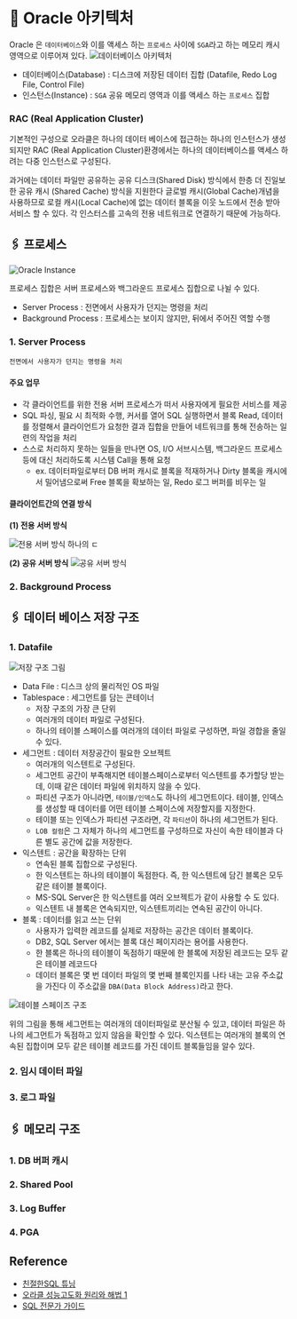# 🧷 Oracle 아키텍처

Oracle 은 `데이터베이스`와 이를 액세스 하는 `프로세스` 사이에 `SGA`라고 하는 메모리 캐시 영역으로 이루어져 있다.
![데이터베이스 아키텍처](https://drive.google.com/thumbnail?id=1gS4L_JznbjG24LdlcHvklbxEh1GKbwHC&sz=w1000)

- 데이터베이스(Database) : 디스크에 저장된 데이터 집합 (Datafile, Redo Log File, Control File)
- 인스턴스(Instance) : `SGA` 공유 메모리 영역과 이를 액세스 하는 `프로세스` 집합

### RAC (Real Application Cluster)

기본적인 구성으로 오라클은 하나의 데이터 베이스에 접근하는 하나의 인스턴스가 생성되지만 RAC (Real Application Cluster)환경에서는 하나의 데이터베이스를 액세스 하려는 다중 인스턴스로 구성된다.

과거에는 데이터 파일만 공유하는 공유 디스크(Shared Disk) 방식에서 한층 더 진일보한 공유 캐시 (Shared Cache) 방식을 지원한다 글로벌 캐시(Global Cache)개념을 사용하므로 로컬 캐시(Local Cache)에 없는 데이터 블록을 이웃 노드에서 전송 받아 서비스 할 수 있다. 각 인스터스를 고속의 전용 네트워크로 연결하기 때문에 가능하다.

## 🖇️ 프로세스

![Oracle Instance](https://drive.google.com/thumbnail?id=1ljJLV4HlB35i7xBWIxqXp13_9DkBvkLC&sz=w1000)

 프로세스 집합은 서버 프로세스와 백그라운드 프로세스 집합으로 나뉠 수 있다. 
- Server Process : 전면에서 사용자가 던지는 명령을 처리
- Background Process : 프로세스는 보이지 않지만, 뒤에서 주어진 역할 수행
### 1. Server Process

	전면에서 사용자가 던지는 명령을 처리

#### 주요 업무

- 각 클라이언트를 위한 전용 서버 프로세스가 떠서 사용자에게 필요한 서비스를 제공
- SQL 파싱, 필요 시 최적화 수행, 커서를 열어 SQL 실행하면서 블록 Read, 데이터를 정렬해서 클라이언트가 요청한 결과 집합을 만들어 네트워크를 통해 전송하는 일련의 작업을 처리
- 스스로 처리하지 못하는 일들을 만나면 OS, I/O 서브시스템, 백그라운드 프로세스 등에 대신 처리하도록 시스템 Call을 통해 요청
	- ex. 데이터파일로부터 DB 버퍼 캐시로 블록을 적재하거나 Dirty 블록을 캐시에서 밀어냄으로써 Free 블록을 확보하는 일, Redo 로그 버퍼를 비우는 일

#### 클라이언트간의 연결 방식

**(1) 전용 서버 방식**

![전용 서버 방식](https://drive.google.com/thumbnail?id=1psH47mc0K-zNMGob7d4TsZGER0hOY45r&sz=w1000)
하나의 ㄷ


**(2) 공유 서버 방식**
![공유 서버 방식](https://drive.google.com/thumbnail?id=1R4q54WetYA9WHG_rLE-ztZPJL-C_tGHb&sz=w1000)

### 2. Background Process



## 🖇️ 데이터 베이스 저장 구조

### 1. Datafile

![저장 구조 그림](https://docs.oracle.com/en/database/oracle/oracle-database/19/cncpt/img/cncpt227.gif)

- Data File : 디스크 상의 물리적인 OS 파일
- Tablespace : 세그먼트를 담는 콘테이너
  - 저장 구조의 가장 큰 단위
  - 여러개의 데이터 파일로 구성된다.
  - 하나의 테이블 스페이스를 여러개의 데이터 파일로 구성하면, 파일 경합을 줄일 수 있다.
- 세그먼트 : 데이터 저장공간이 필요한 오브젝트
  - 여러개의 익스텐트로 구성된다. 
  - 세그먼트 공간이 부족해지면 테이블스페이스로부터 익스텐트를 추가할당 받는데, 이때 같은 데이터 파일에 위치하지 않을 수 있다.
  - 파티션 구조가 아니라면, `테이블/인덱스`도 하나의 세그먼트이다. 테이블, 인덱스를 생성할 때 데이터를 어떤 테이블 스페이스에 저장할지를 지정한다.
  - 테이블 또는 인덱스가 파티션 구조라면, 각 `파티션`이 하나의 세그먼트가 된다.
  - `LOB 컬럼`은 그 자체가 하나의 세그먼트를 구성하므로 자신이 속한 테이블과 다른 별도 공간에 값을 저장한다.
- 익스텐트 : 공간을 확장하는 단위
  - 연속된 블록 집합으로 구성된다.
  - 한 익스텐트는 하나의 테이블이 독점한다. 즉, 한 익스텐트에 담긴 블록은 모두 같은 테이블 블록이다.
  - MS-SQL Server은 한 익스텐트를 여러 오브젝트가 같이 사용할 수 도 있다.
  - 익스텐트 내 블록은 연속되지만, 익스텐트끼리는 연속된 공간이 아니다.
- 블록 : 데이터를 읽고 쓰는 단위
  - 사용자가 입력한 레코드를 실제로 저장하는 공간은 데이터 블록이다. 
  - DB2, SQL Server 에서는 블록 대신 페이지라는 용어를 사용한다. 
  - 한 블록은 하나의 테이블이 독점하기 때문에 한 블록에 저장된 레코드는 모두 같은 테이블 레코드다
  - 데이터 블록은 몇 번 데이터 파일의 몇 번째 블록인지를 나타 내는 고유 주소값을 가진다 이 주소값을 `DBA(Data Block Address)`라고 한다.

![테이블 스페이즈 구조](https://drive.google.com/thumbnail?id=1ceuc3rjeJN-Zuc_7W01_gezbxnDrSEBJ&sz=w1000)

위의 그림을 통해 세그먼트는 여러개의 데이터파일로 분산될 수 있고, 데이터 파일은 하나의 세그먼트가 독점하고 있지 않음을 확인할 수 있다. 익스텐트는 여러개의 블록의 연속된 집합이며 모두 같은 테이블 레코드를 가진 데이트 블록들임을 알수 있다. 
    
### 2. 임시 데이터 파일

### 3. 로그 파일

## 🖇️  메모리 구조

### 1. DB 버퍼 캐시

### 2. Shared Pool

### 3. Log Buffer

### 4. PGA

## Reference

- [친절한SQL 튜닝](https://product.kyobobook.co.kr/detail/S000001975837)
- [오라클 성능고도화 원리와 해법 1](https://product.kyobobook.co.kr/detail/S000061696047)
- [SQL 전문가 가이드](https://www.yes24.com/product/goods/90613346)